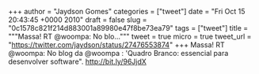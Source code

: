 
+++
author = "Jaydson Gomes"
categories = ["tweet"]
date = "Fri Oct 15 20:43:45 +0000 2010"
draft = false
slug = "0c1578c821f214d883001a89980e47f8be73ea79"
tags = ["tweet"]
title = """Massa! RT @woompa: No blo..."""
tweet = true
micro = true
tweet_url = "https://twitter.com/jaydson/status/27476553874"
+++
Massa! RT @woompa: No blog da @woompa : 'Quadro Branco: essencial para desenvolver software". http://bit.ly/96JjdX
